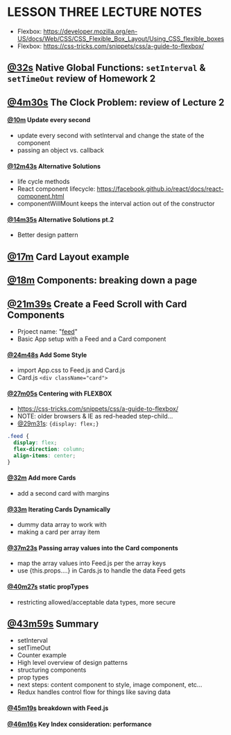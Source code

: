 # LESSON THREE LECTURE NOTES
- Flexbox: https://developer.mozilla.org/en-US/docs/Web/CSS/CSS_Flexible_Box_Layout/Using_CSS_flexible_boxes
- Flexbox: https://css-tricks.com/snippets/css/a-guide-to-flexbox/

## [@32s](https://youtu.be/ULx7gruIh20?t=32s) **Native Global Functions: `setInterval` & `setTimeOut` review of Homework 2**

## [@4m30s](https://youtu.be/ULx7gruIh20?t=4m30s) **The Clock Problem: review of Lecture 2**
#### [@10m](https://youtu.be/ULx7gruIh20?t=10m) **Update every second**
- update every second with setInterval and change the state of the component
- passing an object vs. callback
#### [@12m43s](https://youtu.be/ULx7gruIh20?t=12m43s) **Alternative Solutions**
- life cycle methods
- React component lifecycle: https://facebook.github.io/react/docs/react-component.html
- componentWillMount keeps the interval action out of the constructor
#### [@14m35s](https://youtu.be/ULx7gruIh20?t=14m35s) **Alternative Solutions pt.2**
- Better design pattern

## [@17m](https://youtu.be/ULx7gruIh20?t=17m) **Card Layout example**
## [@18m](https://youtu.be/ULx7gruIh20?t=18m) **Components: breaking down a page**
## [@21m39s](https://youtu.be/ULx7gruIh20?t=21m39s) **Create a Feed Scroll with Card Components**
- Prjoect name: "[feed](Lecture3/feed)"
- Basic App setup with a Feed and a Card component
#### [@24m48s](https://youtu.be/ULx7gruIh20?t=24m48s) **Add Some Style**
- import App.css to Feed.js and Card.js
- Card.js `<div className="card">`
#### [@27m05s](https://youtu.be/ULx7gruIh20?t=27m05s) **Centering with FLEXBOX**
- https://css-tricks.com/snippets/css/a-guide-to-flexbox/
- NOTE: older browsers & IE as red-headed step-child...
- [@29m31s](https://youtu.be/ULx7gruIh20?t=29m31s): `{display: flex;}`
```css
.feed {
  display: flex;
  flex-direction: column;
  align-items: center;
}
```

#### [@32m](https://youtu.be/ULx7gruIh20?t=32m) **Add more Cards**
- add a second card with margins
#### [@33m](https://youtu.be/ULx7gruIh20?t=33m) **Iterating Cards Dynamically**
- dummy data array to work with
- making a card per array item
#### [@37m23s](https://youtu.be/ULx7gruIh20?t=37m23s) **Passing array values into the Card components**
- map the array values into Feed.js per the array keys
- use {this.props....} in Cards.js to handle the data Feed gets
#### [@40m27s](https://youtu.be/ULx7gruIh20?t=40m27s) **static propTypes**
- restricting allowed/acceptable data types, more secure

## [@43m59s](https://youtu.be/ULx7gruIh20?t=43m59s) **Summary**
- setInterval
- setTimeOut
- Counter example
- High level overview of design patterns
- structuring components
- prop types
- next steps: content component to style, image component, etc...
- Redux handles control flow for things like saving data
#### [@45m19s](https://youtu.be/ULx7gruIh20?t=45m19s) **breakdown with Feed.js**
#### [@46m16s](https://youtu.be/ULx7gruIh20?t=46m16s) **Key Index consideration: performance**
